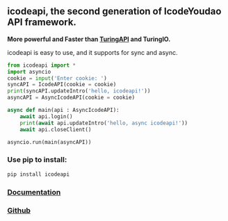 ## icodeapi, the second generation of IcodeYoudao API framework.

**More powerful and Faster than [TuringAPI](https://xbz-studio.gitbook.io/turingapi) and TuringIO.**

icodeapi is easy to use, and it supports for sync and async.

```python
from icodeapi import *
import asyncio
cookie = input('Enter cookie: ')
syncAPI = IcodeAPI(cookie = cookie)
print(syncAPI.updateIntro('hello, icodeapi!'))
asyncAPI = AsyncIcodeAPI(cookie = cookie)

async def main(api : AsyncIcodeAPI):
    await api.login()
    print(await api.updateIntro('hello, async icodeapi!'))
    await api.closeClient()

asyncio.run(main(asyncAPI))
```

### Use pip to install:

```PowerShell
pip install icodeapi
```

### [Documentation](https://xbz-studio.gitbook.io/icodeapi)

### [Github](https://github.com/xbzstudio/icodeapi)
